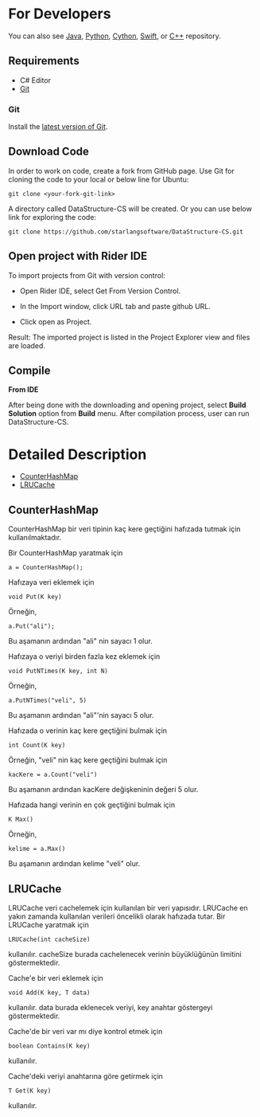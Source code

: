 For Developers
============

You can also see [Java](https://github.com/starlangsoftware/DataStructure), [Python](https://github.com/starlangsoftware/DataStructure-Py), [Cython](https://github.com/starlangsoftware/DataStructure-Cy), [Swift](https://github.com/starlangsoftware/DataStructure-Swift), or [C++](https://github.com/starlangsoftware/DataStructure-CPP) repository.

## Requirements

* C# Editor
* [Git](#git)

### Git

Install the [latest version of Git](https://git-scm.com/book/en/v2/Getting-Started-Installing-Git).

## Download Code

In order to work on code, create a fork from GitHub page. 
Use Git for cloning the code to your local or below line for Ubuntu:

	git clone <your-fork-git-link>

A directory called DataStructure-CS will be created. Or you can use below link for exploring the code:

	git clone https://github.com/starlangsoftware/DataStructure-CS.git

## Open project with Rider IDE

To import projects from Git with version control:

* Open Rider IDE, select Get From Version Control.

* In the Import window, click URL tab and paste github URL.

* Click open as Project.

Result: The imported project is listed in the Project Explorer view and files are loaded.


## Compile

**From IDE**

After being done with the downloading and opening project, select **Build Solution** option from **Build** menu. After compilation process, user can run DataStructure-CS.

Detailed Description
============

+ [CounterHashMap](#counterhashmap)
+ [LRUCache](#lrucache)

## CounterHashMap

CounterHashMap bir veri tipinin kaç kere geçtiğini hafızada tutmak için kullanılmaktadır.

Bir CounterHashMap yaratmak için

	a = CounterHashMap();

Hafızaya veri eklemek için

	void Put(K key)

Örneğin,

	a.Put("ali");

Bu aşamanın ardından "ali" nin sayacı 1 olur.

Hafızaya o veriyi birden fazla kez eklemek için

	void PutNTimes(K key, int N)

Örneğin,

	a.PutNTimes("veli", 5)

Bu aşamanın ardından "ali"'nin sayacı 5 olur.

Hafızada o verinin kaç kere geçtiğini bulmak için

	int Count(K key)

Örneğin, "veli" nin kaç kere geçtiğini bulmak için

	kacKere = a.Count("veli")

Bu aşamanın ardından kacKere değişkeninin değeri 5 olur.

Hafızada hangi verinin en çok geçtiğini bulmak için

	K Max()

Örneğin,

	kelime = a.Max()

Bu aşamanın ardından kelime "veli" olur.

## LRUCache

LRUCache veri cachelemek için kullanılan bir veri yapısıdır. LRUCache en yakın zamanda 
kullanılan verileri öncelikli olarak hafızada tutar. Bir LRUCache yaratmak için

	LRUCache(int cacheSize)

kullanılır. cacheSize burada cachelenecek verinin büyüklüğünün limitini göstermektedir.

Cache'e bir veri eklemek için

	void Add(K key, T data)

kullanılır. data burada eklenecek veriyi, key anahtar göstergeyi göstermektedir.

Cache'de bir veri var mı diye kontrol etmek için

	boolean Contains(K key)

kullanılır.

Cache'deki veriyi anahtarına göre getirmek için

	T Get(K key)

kullanılır.
